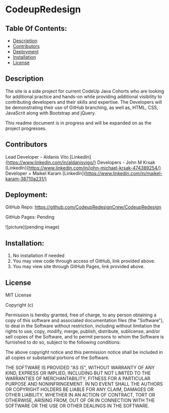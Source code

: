 # CodeupRedesign

## Table Of Contents:
- [Description](#Description)
- [Contributors](#Contributors)
- [Deployment](#Deployment)
- [Installation](#Installation)
- [License](#License)


## Description

The site is a side project for current CodeUp Java Cohorts who are looking for additional practice and hands-on while providing additional visibility to contributing developers and their skills and expertise.  The Developers will be demonstrating their use of GitHub branching, as well as, HTML, CSS, JavaScrit along with Bootstrap and jQuery.
 
This readme document is in progress and will be expanded on as the project progresses. 


## Contributors

Lead Developer  -   Aldanis Vito    [LinkedIn]{https://www.linkedin.com/in/aldanisvigo/}
Developers      -   John M Krsak    [LinkedIn]{https://www.linkedin.com/in/john-michael-krsak-474389254/}
Developer       =   Maikel Karam    [LinkedIn]{https://www.linkedin.com/in/maikel-karam-38710a231/}


## Deployment: 

GitHub Repo: https://github.com/CodeupRedesignCrew/CodeupRedesign

GitHub Pages: Pending

![picture](pending image)

 
## Installation:
1.  No installation if needed 
2.  You may view code through access of GitHub, link provided above.
3.  You may view site through GitHub Pages, link provided above. 


## License
MIT License

Copyright (c) 

Permission is hereby granted, free of charge, to any person obtaining a copy of this software and associated documentation files (the "Software"), to deal in the Software without restriction, including without limitation the rights to use, copy, modify, merge, publish, distribute, sublicense, and/or sell copies of the Software, and to permit persons to whom the Software is furnished to do so, subject to the following conditions:

The above copyright notice and this permission notice shall be included in all copies or substantial portions of the Software.

THE SOFTWARE IS PROVIDED "AS IS", WITHOUT WARRANTY OF ANY KIND, EXPRESS OR IMPLIED, INCLUDING BUT NOT LIMITED TO THE WARRANTIES OF MERCHANTABILITY, FITNESS FOR A PARTICULAR PURPOSE AND NONINFRINGEMENT. IN NO EVENT SHALL THE AUTHORS OR COPYRIGHT HOLDERS BE LIABLE FOR ANY CLAIM, DAMAGES OR OTHER LIABILITY, WHETHER IN AN ACTION OF CONTRACT, TORT OR OTHERWISE, ARISING FROM, OUT OF OR IN CONNECTION WITH THE SOFTWARE OR THE USE OR OTHER DEALINGS IN THE SOFTWARE.
